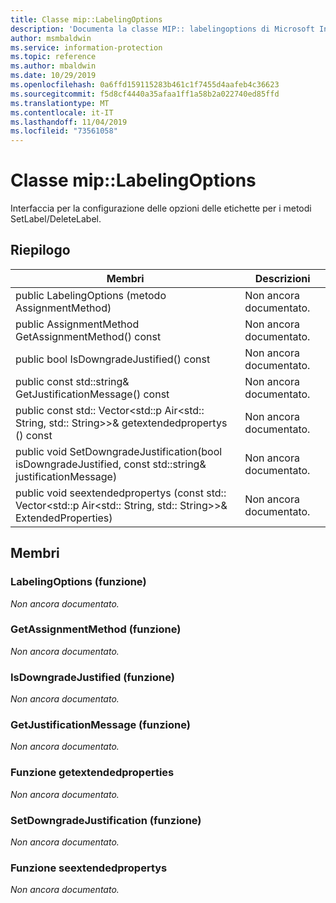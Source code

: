 ```yaml
---
title: Classe mip::LabelingOptions
description: 'Documenta la classe MIP:: labelingoptions di Microsoft Information Protection (MIP) SDK.'
author: msmbaldwin
ms.service: information-protection
ms.topic: reference
ms.author: mbaldwin
ms.date: 10/29/2019
ms.openlocfilehash: 0a6ffd159115283b461c1f7455d4aafeb4c36623
ms.sourcegitcommit: f5d8cf4440a35afaa1ff1a58b2a022740ed85ffd
ms.translationtype: MT
ms.contentlocale: it-IT
ms.lasthandoff: 11/04/2019
ms.locfileid: "73561058"
---
```

# <a name="class-miplabelingoptions"></a>Classe mip::LabelingOptions 
Interfaccia per la configurazione delle opzioni delle etichette per i metodi SetLabel/DeleteLabel.
  
## <a name="summary"></a>Riepilogo
 Membri                        | Descrizioni                                
--------------------------------|---------------------------------------------
public LabelingOptions (metodo AssignmentMethod)  | Non ancora documentato.
public AssignmentMethod GetAssignmentMethod() const  | Non ancora documentato.
public bool IsDowngradeJustified() const  | Non ancora documentato.
public const std::string& GetJustificationMessage() const  | Non ancora documentato.
public const std:: Vector\<std::p Air\<std:: String, std:: String\>\>& getextendedpropertys () const  | Non ancora documentato.
public void SetDowngradeJustification(bool isDowngradeJustified, const std::string& justificationMessage)  | Non ancora documentato.
public void seextendedpropertys (const std:: Vector\<std::p Air\<std:: String, std:: String\>\>& ExtendedProperties)  | Non ancora documentato.
  
## <a name="members"></a>Membri
  
### <a name="labelingoptions-function"></a>LabelingOptions (funzione)
_Non ancora documentato._

  
### <a name="getassignmentmethod-function"></a>GetAssignmentMethod (funzione)
_Non ancora documentato._

  
### <a name="isdowngradejustified-function"></a>IsDowngradeJustified (funzione)
_Non ancora documentato._

  
### <a name="getjustificationmessage-function"></a>GetJustificationMessage (funzione)
_Non ancora documentato._

  
### <a name="getextendedproperties-function"></a>Funzione getextendedproperties
_Non ancora documentato._

  
### <a name="setdowngradejustification-function"></a>SetDowngradeJustification (funzione)
_Non ancora documentato._

  
### <a name="setextendedproperties-function"></a>Funzione seextendedpropertys
_Non ancora documentato._
